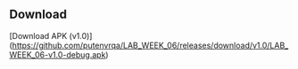 ## Download
[Download APK (v1.0)] (https://github.com/putenvrqa/LAB_WEEK_06/releases/download/v1.0/LAB_WEEK_06-v1.0-debug.apk)
